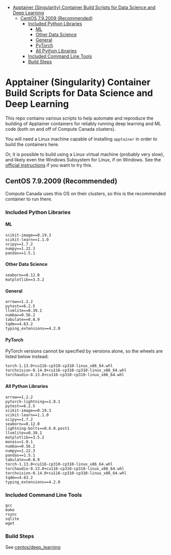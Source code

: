 - [Apptainer (Singularity) Container Build Scripts for Data Science and Deep Learning](#apptainer-singularity-container-build-scripts-for-data-science-and-deep-learning)
  - [CentOS 7.9.2009 (Recommended)](#centos-792009-recommended)
    - [Included Python Libraries](#included-python-libraries)
      - [ML](#ml)
      - [Other Data Science](#other-data-science)
      - [General](#general)
      - [PyTorch](#pytorch)
      - [All Python Libraries](#all-python-libraries)
    - [Included Command Line Tools](#included-command-line-tools)
    - [Build Steps](#build-steps)


# Apptainer (Singularity) Container Build Scripts for Data Science and Deep Learning

This repo contains various scripts to help automate and reproduce the building of
Apptainer containers for reliably running deep learning and ML code (both on and off
of Compute Canada clusters).

You will need a Linux machine capable of installing `apptainer` in order to
build the containers here.

Or, it is possible to build using a Linux virtual machine (probably very slow),
and likely even the Windows Subsystem for Linux, if on Windows. See the
[official
instructions](https://apptainer.org/docs/admin/main/installation.html#installation-on-windows-or-mac)
if you want to try this.

## CentOS 7.9.2009 (Recommended)

Compute Canada uses this OS on their clusters, so this is the recommended container to
run there.

### Included Python Libraries

#### ML

```
scikit-image==0.19.3
scikit-learn==1.1.0
scipy==1.7.2
numpy==1.22.3
pandas==1.5.1
```

#### Other Data Science

```
seaborn==0.12.0
matplotlib==3.5.2
```

#### General

```
arrow==1.2.2
pytest==6.2.5
llvmlite==0.39.1
numba==0.56.2
tabulate==0.8.9
tqdm==4.63.2
typing_extensions==4.2.0
```

#### PyTorch

PyTorch versions cannot be specified by versions alone, so the wheels are listed
below instead:

```
torch-1.13.0+cu116-cp310-cp310-linux_x86_64.whl
torchvision-0.14.0+cu116-cp310-cp310-linux_x86_64.whl
torchaudio-0.13.0+cu116-cp310-cp310-linux_x86_64.whl
```

#### All Python Libraries

```
arrow==1.2.2
pytorch-lightning==1.8.1
pytest==6.2.5
scikit-image==0.19.3
scikit-learn==1.1.0
scipy==1.7.2
seaborn==0.12.0
lightning-bolts==0.6.0.post1
llvmlite==0.39.1
matplotlib==3.5.2
monai==1.0.1
numba==0.56.2
numpy==1.22.3
pandas==1.5.1
tabulate==0.8.9
torch-1.13.0+cu116-cp310-cp310-linux_x86_64.whl
torchaudio-0.13.0+cu116-cp310-cp310-linux_x86_64.whl
torchvision-0.14.0+cu116-cp310-cp310-linux_x86_64.whl
tqdm==4.63.2
typing_extensions==4.2.0
```


### Included Command Line Tools

```
gcc
make
rsync
sqlite
wget
```

### Build Steps

See [centos/deep_learning](https://github.com/DM-Berger/datascience_containers/tree/master/centos/deep_learning)
